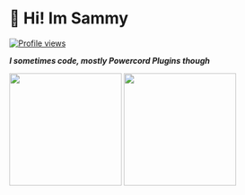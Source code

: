 # :wave: **Hi! Im Sammy**
[![Profile views](https://gpvc.arturio.dev/SammCheese)](https://github.com/SammCheese)

***I sometimes code, mostly Powercord Plugins though*** 
<p float="left">
  <img src="https://github-readme-stats.vercel.app/api?username=SammCheese&show_icons=true" height="200px">
  <img src="https://github-readme-stats.vercel.app/api/top-langs/?username=SammCheese&layout=compact" height="200px">
</p>
